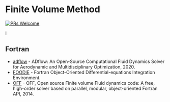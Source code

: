 # Finite Volume Method

[![PRs Welcome](https://img.shields.io/badge/PRs-welcome-brightgreen.svg?style=flat-square)](http://makeapullrequest.com)


I
## Fortran
* [adflow](https://github.com/mdolab/adflow) - ADflow: An Open-Source Computational Fluid Dynamics Solver for Aerodynamic and Multidisciplinary Optimization, 2020.
* [FOODIE](https://github.com/Fortran-FOSS-Programmers/FOODIE) - Fortran Object-Oriented Differential-equations Integration Environment.
* [OFF](https://github.com/szaghi/OFF) - OFF, Open source Finite volume Fluid dynamics code: A free, high-order solver based on parallel, modular, object-oriented Fortran API, 2014.
